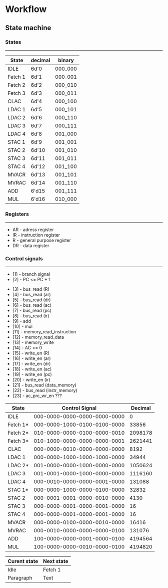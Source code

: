 
# Workflow

## State machine
<!-- 
* The state machine will be in the idle state till the **start logic is high**
* On start logic <= 1 (high) state machine will go to the next state ***fetch 1*** 
* The state machine will come to idle state when the conditions are met
*  -->

### States 
---

|State      | decimal   | binary    |   
|-----------|-----------|-----------|
|IDLE       |6d'0       |000_000    |
|Fetch 1    |6d'1       |000_001    |
|Fetch 2    |6d'2       |000_010    |
|Fetch 3    |6d'3       |000_011    |
|CLAC       |6d'4       |000_100    |
|LDAC  1    |6d'5       |000_101    |
|LDAC  2    |6d'6       |000_110    |
|LDAC  3    |6d'7       |000_111    |
|LDAC  4    |6d'8       |001_000    |
|STAC  1    |6d'9       |001_001    |
|STAC  2    |6d'10      |001_010    |
|STAC  3    |6d'11      |001_011    |
|STAC  4    |6d'12      |001_100    |
|MVACR      |6d'13      |001_101    |
|MVRAC      |6d'14      |001_110    |
|ADD        |6'd15      |001_111    |
|MUL        |6'd16      |010_000    |
### Registers
---
* AR - adress register
* IR - instruction register
* R  - general purpose register
* DR - data register 


### Control signals
---
* [1]  - branch signal 
* [2]  - PC <= PC + 1
<!-- !for bus read -->
* [3]  - bus_read (R)
* [4]  - bus_read (ar)  <!--??hardwired -->
* [5]  - bus_read (dr)
* [6]  - bus_read (ac)
* [7]  - bus_read (pc)
* [8]  - bus_read (ir)  <!-- ??hardwired -->
* [9] -  add
* [10] - mul
* [11] - memory_read_instruction    <!-- connect to bus -->
* [12] - memory_read_data           <!-- connect to bus -->
* [13] - memory_write
* [14] - AC <= 0
  <!-- !for bus write -->      
* [15] - write_en (R)
* [16] - write_en (ar)
* [17] - write_en (dr)
* [18] - write_en (ac)
* [19] - write_en (pc)
* [20] - write_en (ir)
* [21] - bus_read (data_memory)
* [22] - bus_read (instr_memory)
* [23] - ac_prc_wr_en ???

|State      |Control Signal              |Decimal |
|---        |---                         |---     |
|IDLE       |000-0000-0000-0000-0000-0000|0       |     
|Fetch 1*   |000-0000-1000-0100-0100-0000|33856   |     
|Fetch 2*   |010-0000-0000-0100-0000-0010|2098178 |     
|Fetch 3*   |010-1000-0000-0000-0000-0001|2621441 |     
|CLAC       |000-0000-0010-0000-0000-0000|8192    |     
|LDAC  1    |000-0000-1000-1000-1000-0000|34944   |     
|LDAC  2*   |001-0000-0000-1000-0000-0000|1050624 |
|LDAC  3    |001-0001-0000-1000-0000-0000|1116160 |
|LDAC  4    |000-0010-0000-0000-0001-0000|131088  |     
|STAC  1*   |000-0000-1000-0000-0100-0000|32832   |     
|STAC  2    |000-0001-0001-0000-0010-0000|4130    |     
|STAC  3    |000-0000-0001-0000-0001-0000|16      |     
|STAC  4    |000-0000-0001-0000-0001-0000|16      |     
|MVACR      |000-0000-0100-0000-0010-0000|16416   |     
|MVRAC      |000-0010-0000-0000-0000-0100|131076  |     
|ADD        |100-0000-0000-0001-0000-0100|4194564 |     
|MUL        |100-0000-0000-0010-0000-0100|4194820 |     


|Curent state        | Next state  | 
| -----------        | ----------- |
| Idle               | Fetch 1     |
| Paragraph          | Text        | -->